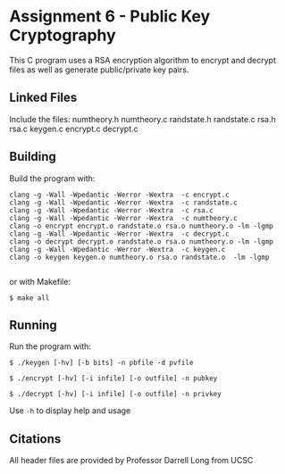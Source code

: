 # Assignment 6 - Public Key Cryptography

This C program uses a RSA encryption algorithm to encrypt and decrypt files as well as generate public/private key pairs.
## Linked Files

Include the files: numtheory.h numtheory.c randstate.h randstate.c rsa.h rsa.c keygen.c encrypt.c decrypt.c

## Building

Build the program with:

```
clang -g -Wall -Wpedantic -Werror -Wextra  -c encrypt.c
clang -g -Wall -Wpedantic -Werror -Wextra  -c randstate.c
clang -g -Wall -Wpedantic -Werror -Wextra  -c rsa.c
clang -g -Wall -Wpedantic -Werror -Wextra  -c numtheory.c
clang -o encrypt encrypt.o randstate.o rsa.o numtheory.o -lm -lgmp
clang -g -Wall -Wpedantic -Werror -Wextra  -c decrypt.c
clang -o decrypt decrypt.o randstate.o rsa.o numtheory.o -lm -lgmp
clang -g -Wall -Wpedantic -Werror -Wextra  -c keygen.c
clang -o keygen keygen.o numtheory.o rsa.o randstate.o  -lm -lgmp


```

or with Makefile:

```
$ make all

```

## Running

Run the program with:

```
$ ./keygen [-hv] [-b bits] -n pbfile -d pvfile

$ ./encrypt [-hv] [-i infile] [-o outfile] -n pubkey

$ ./decrypt [-hv] [-i infile] [-o outfile] -n privkey

```


Use `-h` to display help and usage

## Citations

All header files are provided by Professor Darrell Long from UCSC
